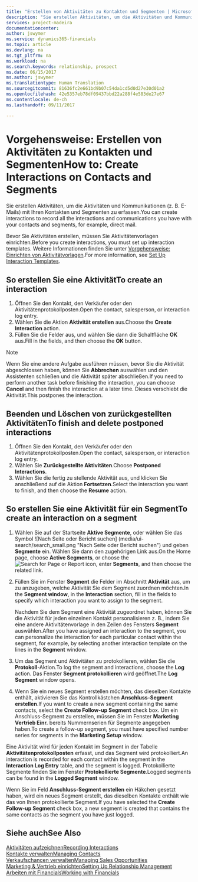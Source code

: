 ```yaml
---
title: "Erstellen von Aktivitäten zu Kontakten und Segmenten | Microsoft Docs"
description: "Sie erstellen Aktivitäten, um die Aktivitäten und Kommunikationen (z. B. E-Mails) mit Ihren Kontakten und Segmenten zu erfassen."
services: project-madeira
documentationcenter: 
author: jswymer
ms.service: dynamics365-financials
ms.topic: article
ms.devlang: na
ms.tgt_pltfrm: na
ms.workload: na
ms.search.keywords: relationship, prospect
ms.date: 06/15/2017
ms.author: jswymer
ms.translationtype: Human Translation
ms.sourcegitcommit: 81636fc2e661bd9b07c54da1cd5d0d27e30d01a2
ms.openlocfilehash: 42e5357eb78df09437bbd22a288f4e583de27e67
ms.contentlocale: de-ch
ms.lasthandoff: 09/11/2017

---
```

# <a name="how-to-create-interactions-on-contacts-and-segments"></a><span data-ttu-id="dd068-103">Vorgehensweise: Erstellen von Aktivitäten zu Kontakten und Segmenten</span><span class="sxs-lookup"><span data-stu-id="dd068-103">How to: Create Interactions on Contacts and Segments</span></span>
<span data-ttu-id="dd068-104">Sie erstellen Aktivitäten, um die Aktivitäten und Kommunikationen (z. B. E-Mails) mit Ihren Kontakten und Segmenten zu erfassen.</span><span class="sxs-lookup"><span data-stu-id="dd068-104">You can create interactions to record all the interactions and communications you have with your contacts and segments, for example, direct mail.</span></span>

<span data-ttu-id="dd068-105">Bevor Sie Aktivitäten erstellen, müssen Sie Aktivitätenvorlagen einrichten.</span><span class="sxs-lookup"><span data-stu-id="dd068-105">Before you create interactions, you must set up interaction templates.</span></span> <span data-ttu-id="dd068-106">Weitere Informationen finden Sie unter [Vorgehensweise: Einrichten von Aktivitätvorlagen](marketing-interactions.md).</span><span class="sxs-lookup"><span data-stu-id="dd068-106">For more information, see  [Set Up Interaction Templates](marketing-interactions.md).</span></span>

## <a name="to-create-an-interaction"></a><span data-ttu-id="dd068-107">So erstellen Sie eine Aktivität</span><span class="sxs-lookup"><span data-stu-id="dd068-107">To create an interaction</span></span>
1. <span data-ttu-id="dd068-108">Öffnen Sie den Kontakt, den Verkäufer oder den Aktivitätenprotokollposten.</span><span class="sxs-lookup"><span data-stu-id="dd068-108">Open the contact, salesperson, or interaction log entry.</span></span>
2. <span data-ttu-id="dd068-109">Wählen Sie die Aktion **Aktivität erstellen** aus.</span><span class="sxs-lookup"><span data-stu-id="dd068-109">Choose the **Create Interaction** action.</span></span>
3. <span data-ttu-id="dd068-110">Füllen Sie die Felder aus, und wählen Sie dann die Schaltfläche **OK** aus.</span><span class="sxs-lookup"><span data-stu-id="dd068-110">Fill in the fields, and then choose the **OK** button.</span></span>

> [!NOTE]  
>   <span data-ttu-id="dd068-111">Wenn Sie eine andere Aufgabe ausführen müssen, bevor Sie die Aktivität abgeschlossen haben, können Sie **Abbrechen** auswählen und den Assistenten schließen und die Aktivität später abschließen.</span><span class="sxs-lookup"><span data-stu-id="dd068-111">If you need to perform another task before finishing the interaction, you can choose **Cancel** and then finish the interaction at a later time.</span></span> <span data-ttu-id="dd068-112">Dieses verschiebt die Aktivität.</span><span class="sxs-lookup"><span data-stu-id="dd068-112">This postpones the interaction.</span></span>

## <a name="to-finish-and-delete-postponed-interactions"></a><span data-ttu-id="dd068-113">Beenden und Löschen von zurückgestellten Aktivitäten</span><span class="sxs-lookup"><span data-stu-id="dd068-113">To finish and delete postponed interactions</span></span>
1. <span data-ttu-id="dd068-114">Öffnen Sie den Kontakt, den Verkäufer oder den Aktivitätenprotokollposten.</span><span class="sxs-lookup"><span data-stu-id="dd068-114">Open the contact, salesperson, or interaction log entry.</span></span>
2. <span data-ttu-id="dd068-115">Wählen Sie **Zurückgestellte Aktivitäten**.</span><span class="sxs-lookup"><span data-stu-id="dd068-115">Choose **Postponed Interactions**.</span></span>
3. <span data-ttu-id="dd068-116">Wählen Sie die fertig zu stellende Aktivität aus, und klicken Sie anschließend auf die Aktion **Fortsetzen**.</span><span class="sxs-lookup"><span data-stu-id="dd068-116">Select the interaction you want to finish, and then choose the **Resume** action.</span></span>

## <a name="to-create-an-interaction-on-a-segment"></a><span data-ttu-id="dd068-117">So erstellen Sie eine Aktivität für ein Segment</span><span class="sxs-lookup"><span data-stu-id="dd068-117">To create an interaction on a segment</span></span>
1. <span data-ttu-id="dd068-118">Wählen Sie auf der Startseite **Aktive Segmente**, oder wählen Sie  das Symbol ![Nach Seite oder Bericht suchen] (media/ui-search/search_small.png "Nach Seite oder Bericht suchen") und geben **Segmente** ein. Wählen Sie dann den zugehörigen Link aus.</span><span class="sxs-lookup"><span data-stu-id="dd068-118">On the Home page, choose **Active Segments**, or choose the ![Search for Page or Report](media/ui-search/search_small.png "Search for Page or Report icon") icon, enter **Segments**, and then choose the related link.</span></span>
2. <span data-ttu-id="dd068-119">Füllen Sie im Fenster **Segment** die Felder im Abschnitt **Aktivität** aus, um zu anzugeben, welche Aktivität Sie dem Segment zuordnen möchten.</span><span class="sxs-lookup"><span data-stu-id="dd068-119">In the **Segment window**, in the **Interaction** section, fill in the fields to specify which interaction you want to assign to the segment.</span></span>

    <span data-ttu-id="dd068-120">Nachdem Sie dem Segment eine Aktivität zugeordnet haben, können Sie die Aktivität für jeden einzelnen Kontakt personalisieren z. B., indem Sie eine andere Aktivitätenvorlage in den Zeilen des Fensters **Segment** auswählen.</span><span class="sxs-lookup"><span data-stu-id="dd068-120">After you have assigned an interaction to the segment, you can personalize the interaction for each particular contact within the segment, for example, by selecting another interaction template on the lines in the **Segment** window.</span></span>  
3. <span data-ttu-id="dd068-121">Um das Segment und Aktivitäten zu protokollieren, wählen Sie die **Protokoll**-Aktion.</span><span class="sxs-lookup"><span data-stu-id="dd068-121">To log the segment and interactions, choose the **Log** action.</span></span> <span data-ttu-id="dd068-122">Das Fenster **Segment protokollieren** wird geöffnet.</span><span class="sxs-lookup"><span data-stu-id="dd068-122">The **Log Segment** window opens.</span></span>
4. <span data-ttu-id="dd068-123">Wenn Sie ein neues Segment erstellen möchten, das dieselben Kontakte enthält, aktivieren Sie das Kontrollkästchen **Anschluss-Segment erstellen**.</span><span class="sxs-lookup"><span data-stu-id="dd068-123">If you want to create a new segment containing the same contacts, select the **Create Follow-up Segment** check box.</span></span> <span data-ttu-id="dd068-124">Um ein Anschluss-Segment zu erstellen, müssen Sie im Fenster **Marketing Vertrieb Einr.** bereits Nummernserien für Segmente angegeben haben.</span><span class="sxs-lookup"><span data-stu-id="dd068-124">To create a follow-up segment, you must have specified number series for segments in the **Marketing Setup** window.</span></span>

<span data-ttu-id="dd068-125">Eine Aktivität wird für jeden Kontakt im Segment in der Tabelle **Aktivitätenprotokollposten** erfasst, und das Segment wird protokolliert.</span><span class="sxs-lookup"><span data-stu-id="dd068-125">An interaction is recorded for each contact within the segment in the **Interaction Log Entry** table, and the segment is logged.</span></span> <span data-ttu-id="dd068-126">Protokollierte Segmente finden Sie im Fenster **Protokollierte Segmente**.</span><span class="sxs-lookup"><span data-stu-id="dd068-126">Logged segments can be found in the **Logged Segment** window.</span></span>

<span data-ttu-id="dd068-127">Wenn Sie im Feld **Anschluss-Segment erstellen** ein Häkchen gesetzt haben, wird ein neues Segment erstellt, das dieselben Kontakte enthält wie das von Ihnen protokollierte Segment.</span><span class="sxs-lookup"><span data-stu-id="dd068-127">If you have selected the **Create Follow-up Segment** check box, a new segment is created that contains the same contacts as the segment you have just logged.</span></span>

## <a name="see-also"></a><span data-ttu-id="dd068-128">Siehe auch</span><span class="sxs-lookup"><span data-stu-id="dd068-128">See Also</span></span>
[<span data-ttu-id="dd068-129">Aktivitäten aufzeichnen</span><span class="sxs-lookup"><span data-stu-id="dd068-129">Recording Interactions</span></span>](marketing-interactions.md)  
[<span data-ttu-id="dd068-130">Kontakte verwalten</span><span class="sxs-lookup"><span data-stu-id="dd068-130">Managing Contacts</span></span>](marketing-contacts.md)  
[<span data-ttu-id="dd068-131">Verkaufschancen verwalten</span><span class="sxs-lookup"><span data-stu-id="dd068-131">Managing Sales Opportunities</span></span>](marketing-manage-sales-opportunities.md)  
[<span data-ttu-id="dd068-132">Marketing & Vertrieb einrichten</span><span class="sxs-lookup"><span data-stu-id="dd068-132">Setting Up Relationship Management</span></span>](marketing-setup-marketing.md)  
[<span data-ttu-id="dd068-133">Arbeiten mit Financials</span><span class="sxs-lookup"><span data-stu-id="dd068-133">Working with Financials</span></span>](ui-work-product.md)

